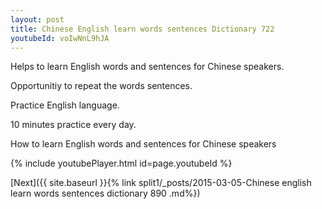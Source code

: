 ```yaml
---
layout: post
title: Chinese English learn words sentences Dictionary 722 
youtubeId: voIwNnL9hJA
---
```

 
 
Helps to learn English words and sentences for Chinese speakers.

Opportunitiy to repeat the words sentences. 

Practice English language. 
 
10 minutes practice every day. 
 
How to learn English words and sentences for Chinese speakers 
 
{% include youtubePlayer.html id=page.youtubeId %}
 
 
[Next]({{ site.baseurl }}{% link  split1/_posts/2015-03-05-Chinese english learn words sentences dictionary 890 .md%})
 
